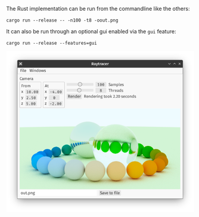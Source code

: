 The Rust implementation can be run from the commandline like the others:

```
cargo run --release -- -n100 -t8 -oout.png
```

It can also be run through an optional gui enabled via the `gui` feature:

```
cargo run --release --features=gui
```

![GUI](../assets/gui.png)
